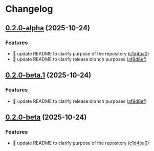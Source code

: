 # Changelog

## [0.2.0-alpha](https://github.com/kevinah95/poc-release-please/compare/v0.1.0...v0.2.0-alpha) (2025-10-24)


### Features

* :memo: update README to clarify purpose of the repository ([c1d4ba0](https://github.com/kevinah95/poc-release-please/commit/c1d4ba0b0b0392086b0921d0e1516ad5731c4d31))
* :memo: update README to clarify release branch purposes ([af9d8ef](https://github.com/kevinah95/poc-release-please/commit/af9d8ef7eee2c9889cf065aee79eba881bd60ad3))

## [0.2.0-beta.1](https://github.com/kevinah95/poc-release-please/compare/v0.2.0-beta...v0.2.0-beta.1) (2025-10-24)


### Features

* :memo: update README to clarify release branch purposes ([af9d8ef](https://github.com/kevinah95/poc-release-please/commit/af9d8ef7eee2c9889cf065aee79eba881bd60ad3))

## [0.2.0-beta](https://github.com/kevinah95/poc-release-please/compare/v0.1.0...v0.2.0-beta) (2025-10-24)


### Features

* :memo: update README to clarify purpose of the repository ([c1d4ba0](https://github.com/kevinah95/poc-release-please/commit/c1d4ba0b0b0392086b0921d0e1516ad5731c4d31))
